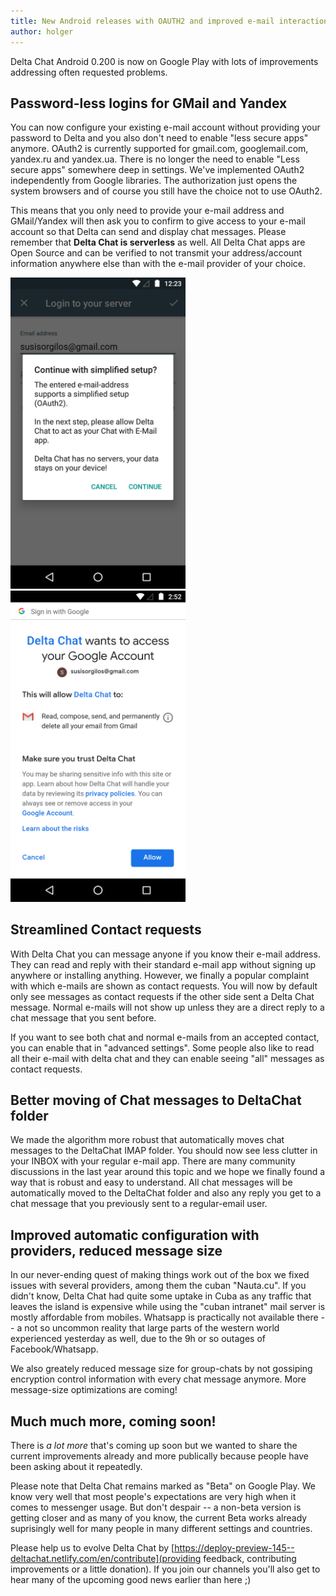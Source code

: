 ```yaml
---
title: New Android releases with OAUTH2 and improved e-mail interactions
author: holger
---
```


Delta Chat Android 0.200 is now on Google Play with lots
of improvements addressing often requested problems. 

## Password-less logins for GMail and Yandex 

You can now configure your existing e-mail account without providing 
your password to Delta and you also don't need to enable "less secure apps" 
anymore. OAuth2 is currently supported for gmail.com, googlemail.com,
yandex.ru and yandex.ua. There is no longer the need to enable "Less secure apps" 
somewhere deep in settings. We've implemented OAuth2 independently from 
Google libraries.  The authorization just opens the system browsers and 
of course you still have the choice not to use OAuth2. 

This means that you only need to provide your e-mail address and GMail/Yandex 
will then ask you to confirm to give access to your e-mail account so that Delta 
can send and display chat messages. Please remember that **Delta Chat is serverless**
as well. All Delta Chat apps are Open Source and can be verified to not 
transmit your address/account information anywhere else than with the 
e-mail provider of your choice. 


<img src="../assets/blog/2019-02-oauth2-ask.png" width="280"> <img src="../assets/blog/2019-02-oauth2-confirm.png" width="280">

## Streamlined Contact requests 

With Delta Chat you can message anyone if you know their e-mail address. 
They can read and reply with their standard e-mail app without
signing up anywhere or installing anything. However, we finally
a popular complaint with which e-mails are shown as contact requests.
You will now by default only see messages as contact requests if the other side 
sent a Delta Chat message. Normal e-mails will not show up unless they are a 
direct reply to a chat message that you sent before. 

If you want to see both chat and normal e-mails from an accepted contact, 
you can enable that in "advanced settings". Some people also like to read all
their e-mail with delta chat and they can enable seeing "all" messages
as contact requests. 

## Better moving of Chat messages to DeltaChat folder

We made the algorithm more robust that automatically moves chat messages
to the DeltaChat IMAP folder.  You should now see less clutter in your
INBOX with your regular e-mail app.  There are many community
discussions in the last year around this topic and we hope we finally
found a way that is robust and easy to understand. All chat messages
will be automatically moved to the DeltaChat folder and also
any reply you get to a chat message that you previously sent to a 
regular-email user. 

## Improved automatic configuration with providers, reduced message size

In our never-ending quest of making things work out of the
box we fixed issues with several providers, among them 
the cuban "Nauta.cu". If you didn't know, Delta Chat had 
quite some uptake in Cuba as any traffic that leaves the island 
is expensive while using the "cuban intranet" mail server 
is mostly affordable from mobiles. Whatsapp is practically
not available there -- a not so uncommon reality that large parts of 
the western world experienced yesterday as well, due to the 9h or so 
outages of Facebook/Whatsapp.  

We also greately reduced message size for group-chats by not gossiping
encryption control information with every chat message anymore.  More
message-size optimizations are coming! 

## Much much more, coming soon! 

There is *a lot more* that's coming up soon but we wanted to 
share the current improvements already and more publically 
because people have been asking about it repeatedly.

Please note that Delta Chat remains marked as "Beta" on Google Play. 
We know very well that most people's expectations are very high when it
comes to messenger usage.  But don't despair -- a non-beta version is
getting closer and as many of you know, the current Beta works already 
suprisingly well for many people in many different settings and countries. 

Please help us to evolve Delta Chat by [https://deploy-preview-145--deltachat.netlify.com/en/contribute](providing feedback, contributing improvements or a little donation). If you join our channels you'll also get to hear many of the upcoming good news earlier than here ;) 
